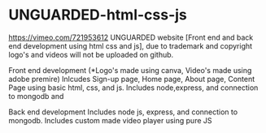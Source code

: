 # UNGUARDED-html-css-js
https://vimeo.com/721953612 UNGUARDED website [Front end and back end development using html css and js], due to trademark and copyright logo's and videos will not be uploaded on github. 

Front end development (*Logo's made using canva, Video's made using adobe premire)
Inlcudes Sign-up page, Home page, About page, Content Page using basic html, css, and js. Includes node,express, and connection to mongodb and 


Back end development
Includes node js, express, and connection to mongodb. Includes custom made video player using pure JS






